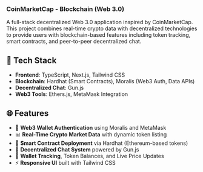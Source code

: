 ### CoinMarketCap - Blockchain (Web 3.0)
A full-stack decentralized Web 3.0 application inspired by CoinMarketCap. This project combines real-time crypto data with decentralized technologies to provide users with blockchain-based features including token tracking, smart contracts, and peer-to-peer decentralized chat.

## 🚀 Tech Stack

- **Frontend**: TypeScript, Next.js, Tailwind CSS  
- **Blockchain**: Hardhat (Smart Contracts), Moralis (Web3 Auth, Data APIs)  
- **Decentralized Chat**: Gun.js  
- **Web3 Tools**: Ethers.js, MetaMask Integration  

## 🌐 Features

- 🔐 **Web3 Wallet Authentication** using Moralis and MetaMask  
- 📊 **Real-Time Crypto Market Data** with dynamic token listing  
- 📜 **Smart Contract Deployment** via Hardhat (Ethereum-based tokens)  
- 💬 **Decentralized Chat System** powered by Gun.js  
- 🔎 **Wallet Tracking**, Token Balances, and Live Price Updates  
- ⚡ **Responsive UI** built with Tailwind CSS  
